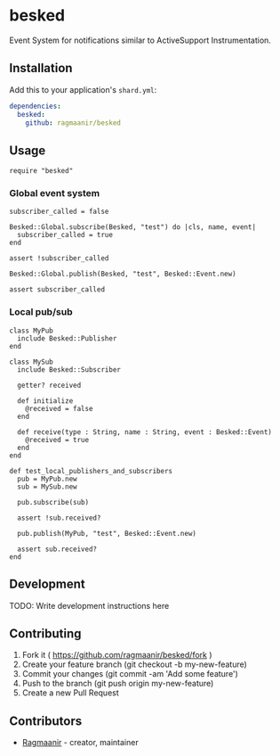 # besked

Event System for notifications similar to ActiveSupport Instrumentation.

## Installation


Add this to your application's `shard.yml`:

```yaml
dependencies:
  besked:
    github: ragmaanir/besked
```


## Usage


```crystal
require "besked"
```

### Global event system
```crystal
subscriber_called = false

Besked::Global.subscribe(Besked, "test") do |cls, name, event|
  subscriber_called = true
end

assert !subscriber_called

Besked::Global.publish(Besked, "test", Besked::Event.new)

assert subscriber_called
```

### Local pub/sub
```crystal
class MyPub
  include Besked::Publisher
end

class MySub
  include Besked::Subscriber

  getter? received

  def initialize
    @received = false
  end

  def receive(type : String, name : String, event : Besked::Event)
    @received = true
  end
end

def test_local_publishers_and_subscribers
  pub = MyPub.new
  sub = MySub.new

  pub.subscribe(sub)

  assert !sub.received?

  pub.publish(MyPub, "test", Besked::Event.new)

  assert sub.received?
end
```

## Development

TODO: Write development instructions here

## Contributing

1. Fork it ( https://github.com/ragmaanir/besked/fork )
2. Create your feature branch (git checkout -b my-new-feature)
3. Commit your changes (git commit -am 'Add some feature')
4. Push to the branch (git push origin my-new-feature)
5. Create a new Pull Request

## Contributors

- [Ragmaanir](https://github.com/ragmaanir) - creator, maintainer
